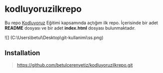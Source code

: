 # kodluyoruzilkrepo
Bu repo [Kodluyoruz](https://www.kodluyoruz.org/) Eğitimi kapsamında açtığım ilk repo. İçerisinde bir adet **README** dosyası ve bir adet **index.html** dosyası bulunmaktadır.

![] (C:\Users\betul\Desktop\git-kullanimi\ss.png)

## Installation

> https://github.com/betulcerenyetiz/kodluyoruzilkrepo.git